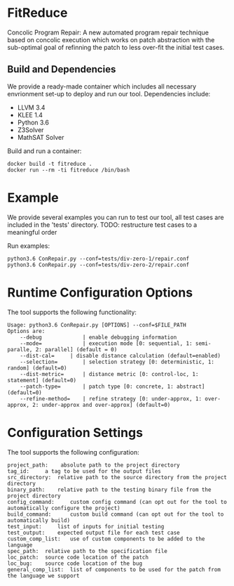 # FitReduce
Concolic Program Repair: A new automated program repair technique based on concolic execution
which works on patch abstraction with the sub-optimal goal of refinning the patch to less over-fit 
the initial test cases. 


## Build and Dependencies
We provide a ready-made container which includes all necessary envrionment set-up
to deploy and run our tool. Dependencies include:

* LLVM 3.4
* KLEE 1.4
* Python 3.6
* Z3Solver
* MathSAT Solver

Build and run a container:

    docker build -t fitreduce .
    docker run --rm -ti fitreduce /bin/bash


# Example
We provide several examples you can run to test our tool, all test cases are included
in the 'tests' directory. TODO: restructure test cases to a meaningful order

Run examples:

    python3.6 ConRepair.py --conf=tests/div-zero-1/repair.conf
    python3.6 ConRepair.py --conf=tests/div-zero-2/repair.conf

# Runtime Configuration Options
The tool supports the following functionality:

    Usage: python3.6 ConRepair.py [OPTIONS] --conf=$FILE_PATH
	Options are:
		--debug	            | enable debugging information
		--mode=             | execution mode [0: sequential, 1: semi-paralle, 2: parallel] (default = 0)
		--dist-cal=	    | disable distance calculation (default=enabled)
		--selection=	    | selection strategy [0: deterministic, 1: random] (default=0)
		--dist-metric=	    | distance metric [0: control-loc, 1: statement] (default=0)
		--patch-type=	    | patch type [0: concrete, 1: abstract] (default=0)
		--refine-method=    | refine strategy [0: under-approx, 1: over-approx, 2: under-approx and over-approx] (default=0)

# Configuration Settings
The tool supports the following configuration:

    project_path:    absolute path to the project directory
    tag_id:     a tag to be used for the output files
    src_directory:  relative path to the source directory from the project directory
    binary_path:    relative path to the testing binary file from the project directory
    config_command:     custom config command (can opt out for the tool to automatically configure the project)
    build_command:      custom build command (can opt out for the tool to automatically build)
    test_input:     list of inputs for initial testing
    test_output:    expected output file for each test case
    custom_comp_list:   use of custom components to be added to the language
    spec_path:  relative path to the specification file
    loc_patch:  source code location of the patch
    loc_bug:    source code location of the bug
    general_comp_list:  list of components to be used for the patch from the language we support